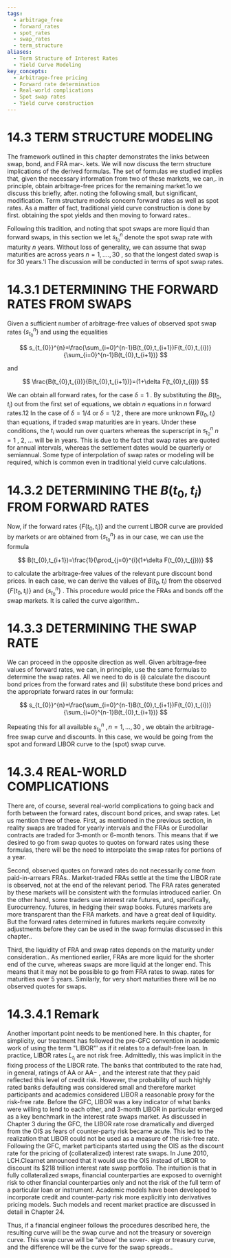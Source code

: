 ```yaml
---
tags:
  - arbitrage_free
  - forward_rates
  - spot_rates
  - swap_rates
  - term_structure
aliases:
  - Term Structure of Interest Rates
  - Yield Curve Modeling
key_concepts:
  - Arbitrage-free pricing
  - Forward rate determination
  - Real-world complications
  - Spot swap rates
  - Yield curve construction
---
```


# 14.3 TERM STRUCTURE MODELING  

The framework outlined in this chapter demonstrates the links between swap, bond, and FRA mar-. kets. We will now discuss the term structure implications of the derived formulas. The set of formulas we studied implies that, given the necessary information from two of these markets, we can,. in principle, obtain arbitrage-free prices for the remaining market.1o we discuss this briefly, after. noting the following small, but significant, modification. Term structure models concern forward rates as well as spot rates. As a matter of fact, traditional yield curve construction is done by first. obtaining the spot yields and then moving to forward rates..  

Following this tradition, and noting that spot swaps are more liquid than forward swaps, in this section we let $s_{t_{0}}^{n}$ denote the spot swap rate with maturity $n$ years. Without loss of generality, we can assume that swap maturities are across years $n=1,....,30$ , so that the longest dated swap is for 30 years.'l The discussion will be conducted in terms of spot swap rates.  

# 14.3.1 DETERMINING THE FORWARD RATES FROM SWAPS  

Given a sufficient number of arbitrage-free values of observed spot swap rates $\left\{s_{t_{0}}^{n}\right\}$ and using the equalities  

$$
s_{t_{0}}^{n}=\frac{\sum_{i=0}^{n-1}B(t_{0},t_{i+1})F(t_{0},t_{i})}{\sum_{i=0}^{n-1}B(t_{0},t_{i+1})}
$$  

and  

$$
\frac{B(t_{0},t_{i})}{B(t_{0},t_{i+1})}=(1+\delta F(t_{0},t_{i}))
$$  

We can obtain all forward rates, for the case $\delta=1$ . By substituting the $B(t_{0},t_{i})$ out from the first set of equations, we obtain $n$ equations in $n$ forward rates.12 In the case of $\delta=1/4$ or $\delta=1/2$ , there are more unknown $\boldsymbol{F}(t_{0},t_{i})$ than equations, if traded swap maturities are in years. Under these conditions, the $t_{i}$ would run over quarters whereas the superscript in $s_{t_{0}}^{n}$ $n=1$ , 2, ... will be in years. This is due to the fact that swap rates are quoted for annual intervals, whereas the settlement dates would be quarterly or semiannual. Some type of interpolation of swap rates or modeling will be required, which is common even in traditional yield curve calculations.  

# 14.3.2 DETERMINING THE $B(t_{0},t_{i})$ FROM FORWARD RATES  

Now, if the forward rates $\{F(t_{0},t_{i})\}$ and the current LIBOR curve are provided by markets or are obtained from $\{s_{t_{0}}^{n}\}$ as in our case, we can use the formula  

$$
B(t_{0},t_{i+1})=\frac{1}{\prod_{j=0}^{i}(1+\delta F(t_{0},t_{j}))}
$$  

to calculate the arbitrage-free values of the relevant pure discount bond prices. In each case, we can derive the values of $B(t_{0},t_{i})$ from the observed $\{F(t_{0},t_{\mathrm{i}})\}$ and $\textstyle\left\{s_{t_{0}}^{n}\right\}$ . This procedure would price the FRAs and bonds off the swap markets. It is called the curve algorithm..  

# 14.3.3 DETERMINING THE SWAP RATE  

We can proceed in the opposite direction as well. Given arbitrage-free values of forward rates, we can, in principle, use the same formulas to determine the swap rates. All we need to do is (i) calculate the discount bond prices from the forward rates and (ii) substitute these bond prices and the appropriate forward rates in our formula:  

$$
s_{t_{0}}^{n}=\frac{\sum_{i=0}^{n-1}B(t_{0},t_{i+1})F(t_{0},t_{i})}{\sum_{i=0}^{n-1}B(t_{0},t_{i+1})}
$$  

Repeating this for all available $s_{t_{0}}^{n}$ $,n=1,...,30$ , we obtain the arbitrage-free swap curve and discounts. In this case, we would be going from the spot and forward LIBOR curve to the (spot) swap curve.  

# 14.3.4 REAL-WORLD COMPLICATIONS  

There are, of course, several real-world complications to going back and forth between the forward rates, discount bond prices, and swap rates. Let us mention three of these. First, as mentioned in the previous section, in reality swaps are traded for yearly intervals and the FRAs or Eurodollar contracts are traded for 3-month or 6-month tenors. This means that if we desired to go from swap quotes to quotes on forward rates using these formulas, there will be the need to interpolate the swap rates for portions of a year.  

Second, observed quotes on forward rates do not necessarily come from paid-in-arrears FRAs.. Market-traded FRAs settle at the time the LIBOR rate is observed, not at the end of the relevant period. The FRA rates generated by these markets will be consistent with the formulas introduced earlier. On the other hand, some traders use interest rate futures, and, specifically, Eurocurrency. futures, in hedging their swap books. Futures markets are more transparent than the FRA markets. and have a great deal of liquidity. But the forward rates determined in futures markets require convexity adjustments before they can be used in the swap formulas discussed in this chapter..  

Third, the liquidity of FRA and swap rates depends on the maturity under consideration.. As mentioned earlier, FRAs are more liquid for the shorter end of the curve, whereas swaps are more liquid at the longer end. This means that it may not be possible to go from FRA rates to swap. rates for maturities over 5 years. Similarly, for very short maturities there will be no observed quotes for swaps.  

# 14.3.4.1 Remark  

Another important point needs to be mentioned here. In this chapter, for simplicity, our treatment has followed the pre-GFC convention in academic work of using the term "LIBOR"' as if it relates to a default-free loan. In practice, LIBOR rates $L_{t_{i}}$ are not risk free. Admittedly, this was implicit in the fixing process of the LIBOR rate. The banks that contributed to the rate had, in general, ratings of AA or $\mathrm{AA-}$ , and the interest rate that they paid reflected this level of credit risk. However, the probability of such highly rated banks defaulting was considered small and therefore market participants and academics considered LIBOR a reasonable proxy for the risk-free rate. Before the GFC, LIBOR was a key indicator of what banks were willing to lend to each other, and 3-month LIBOR in particular emerged as a key benchmark in the interest rate swaps market. As discussed in Chapter 3 during the GFC, the LIBOR rate rose dramatically and diverged from the OIS as fears of counter-party risk became acute. This led to the realization that LIBOR could not be used as a measure of the risk-free rate. Following the GFC, market participants started using the OIS as the discount rate for the pricing of (collateralized) interest rate swaps. In June 2010, LCH.Clearnet announced that it would use the OIS instead of LIBOR to discount its $\$218$ trillion interest rate swap portfolio. The intuition is that in fully collateralized swaps, financial counterparties are exposed to overnight risk to other financial counterparties only and not the risk of the full term of a particular loan or instrument. Academic models have been developed to incorporate credit and counter-party risk more explicitly into derivatives pricing models. Such models and recent market practice are discussed in detail in Chapter 24.  

Thus, if a financial engineer follows the procedures described here, the resulting curve will be the swap curve and not the treasury or sovereign curve. This swap curve will be "above' the sover-. eign or treasury curve, and the difference will be the curve for the swap spreads..  
